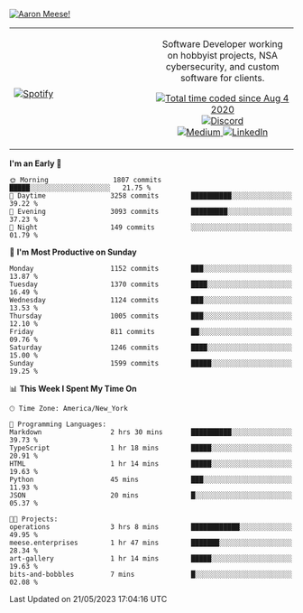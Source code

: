 [![Aaron Meese!](https://user-images.githubusercontent.com/17814535/88975338-a2aabf00-d27f-11ea-963f-8a19608716b4.png)](https://github.com/ajmeese7/readme-ascii "README ASCII")

<!-- Modified from project here: https://github.com/novatorem/novatorem -->
<table width="100%">
  <tr>
  <td width="50%">

&nbsp; <br> [![Spotify](https://ajmeese7.vercel.app/api/spotify)](https://open.spotify.com/user/ajmeese)

  </td>
  <td width="50%">
    <p align="center">
    Software Developer working on hobbyist projects, NSA cybersecurity, and custom software for clients.
    </p>
    <p align="center">
      <a href="https://wakatime.com/@f726891d-3b02-46cd-9b60-e8c59f9e2b14">
        <img src="https://wakatime.com/badge/user/f726891d-3b02-46cd-9b60-e8c59f9e2b14.svg" alt="Total time coded since Aug 4 2020" title="WakaTime" />
      </a>
      <a href="http://link.aaronmeese.com/discord">
        <img src="https://img.shields.io/badge/discord-ajmeese7%234835-369?style=flat-square&logo=discord&logoColor=white&color=purple" alt="Discord" title="Discord">
      </a>
      <br />
      <a href="https://link.aaronmeese.com/medium">
        <img src="https://img.shields.io/badge/medium-ajmeese7-1DB954?style=flat-square&logo=medium&logoColor=white" alt="Medium" title="Medium">
      </a>
      <a href="https://link.aaronmeese.com/linkedin">
        <img src="https://img.shields.io/badge/linkedIn-aaronmeese-1DB954?style=flat-square&logo=linkedin&logoColor=white&color=blue" alt="LinkedIn" title="LinkedIn">
      </a>
    </p>
  </td>

</table>

[//]: <> (The `&nbsp;` is to have Aphelion take up more space)

<!--START_SECTION:waka-->
**I'm an Early 🐤** 

```text
🌞 Morning                1807 commits        █████░░░░░░░░░░░░░░░░░░░░   21.75 % 
🌆 Daytime                3258 commits        ██████████░░░░░░░░░░░░░░░   39.22 % 
🌃 Evening                3093 commits        █████████░░░░░░░░░░░░░░░░   37.23 % 
🌙 Night                  149 commits         ░░░░░░░░░░░░░░░░░░░░░░░░░   01.79 % 
```
📅 **I'm Most Productive on Sunday** 

```text
Monday                   1152 commits        ███░░░░░░░░░░░░░░░░░░░░░░   13.87 % 
Tuesday                  1370 commits        ████░░░░░░░░░░░░░░░░░░░░░   16.49 % 
Wednesday                1124 commits        ███░░░░░░░░░░░░░░░░░░░░░░   13.53 % 
Thursday                 1005 commits        ███░░░░░░░░░░░░░░░░░░░░░░   12.10 % 
Friday                   811 commits         ██░░░░░░░░░░░░░░░░░░░░░░░   09.76 % 
Saturday                 1246 commits        ████░░░░░░░░░░░░░░░░░░░░░   15.00 % 
Sunday                   1599 commits        █████░░░░░░░░░░░░░░░░░░░░   19.25 % 
```


📊 **This Week I Spent My Time On** 

```text
🕑︎ Time Zone: America/New_York

💬 Programming Languages: 
Markdown                 2 hrs 30 mins       ██████████░░░░░░░░░░░░░░░   39.73 % 
TypeScript               1 hr 18 mins        █████░░░░░░░░░░░░░░░░░░░░   20.91 % 
HTML                     1 hr 14 mins        █████░░░░░░░░░░░░░░░░░░░░   19.63 % 
Python                   45 mins             ███░░░░░░░░░░░░░░░░░░░░░░   11.93 % 
JSON                     20 mins             █░░░░░░░░░░░░░░░░░░░░░░░░   05.37 % 

🐱‍💻 Projects: 
operations               3 hrs 8 mins        ████████████░░░░░░░░░░░░░   49.95 % 
meese.enterprises        1 hr 47 mins        ███████░░░░░░░░░░░░░░░░░░   28.34 % 
art-gallery              1 hr 14 mins        █████░░░░░░░░░░░░░░░░░░░░   19.63 % 
bits-and-bobbles         7 mins              █░░░░░░░░░░░░░░░░░░░░░░░░   02.08 % 
```


 Last Updated on 21/05/2023 17:04:16 UTC
<!--END_SECTION:waka-->
